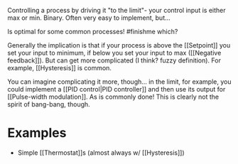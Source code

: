 Controlling a process by driving it "to the limit"- your control input is either max or min. Binary. Often very easy to implement, but...

Is optimal for some common processes! #finishme which?

Generally the implication is that if your process is above the [[Setpoint]] you set your input to minimum, if below you set your input to max ([[Negative feedback]]). But can get more complicated (I think? fuzzy definition). For example, [[Hysteresis]] is common.

You can imagine complicating it more, though... in the limit, for example, you could implement a [[PID control|PID controller]] and then use its output for [[Pulse-width modulation]]. As is commonly done! This is clearly not the spirit of bang-bang, though.

# Examples
- Simple [[Thermostat]]s (almost always w/ [[Hysteresis]])